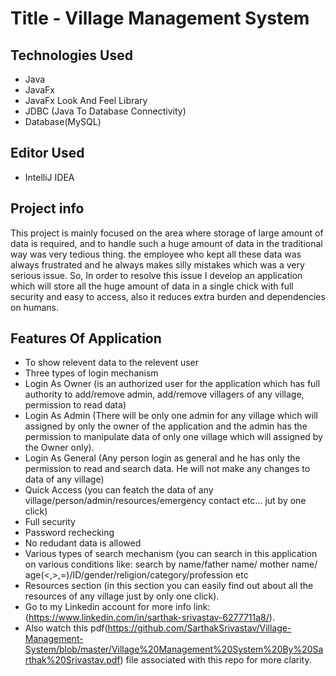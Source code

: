 # Title - Village Management System

## Technologies Used
* Java
* JavaFx
* JavaFx Look And Feel Library
* JDBC (Java To Database Connectivity)
* Database(MySQL)

## Editor Used
* IntelliJ IDEA

## Project info
This project is mainly focused on the area where storage of large amount of data  is required, and to handle such a huge amount of data in the traditional way was very tedious thing. the employee who kept all these data was always frustrated and he always makes silly mistakes which was a very serious issue.
So, In order to resolve this issue I develop an application which will store all the huge amount of data in a single chick with full security and easy to access, also it reduces extra burden and dependencies on humans.
## Features Of Application
* To show relevent data to the relevent user
* Three types of login mechanism
* Login As Owner (is an authorized user for the application which has full authority to add/remove admin, add/remove villagers of any village, permission to read data)
* Login As Admin (There will be only one admin for any village which will assigned by only the owner of the application and the admin has the permission to manipulate 		data of only one village which will assigned by the Owner only).
* Login As General (Any person login as general and he has only the permission to read and search data. He will not make any changes to data of any village)
* Quick Access (you can featch the data of any village/person/admin/resources/emergency contact etc... jut by one click)
* Full security
* Password rechecking
* No redudant data is allowed
* Various types of search mechanism (you can search in this application on various conditions like: search by name/father name/ mother name/ age(<,>,=)/ID/gender/religion/category/profession etc
* Resources section (in this section you can easily find out about all the resources of any village just by only one click).
* Go to my Linkedin account for more info link:  (https://www.linkedin.com/in/sarthak-srivastav-6277711a8/).
* Also watch this pdf(https://github.com/SarthakSrivastav/Village-Management-System/blob/master/Village%20Management%20System%20By%20Sarthak%20Srivastav.pdf) file associated with this repo for more clarity.
